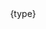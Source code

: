 <script context="module">
  import { fetchMetaData } from '$lib/load.js';
  const filename = 'prefersReducedMotion.json';
  export const load = fetchMetaData(filename);
</script>

<script>
  import Header from '$lib/Header.svelte';
  import APITable from '$lib/APITable.svelte';

  export let meta;

  const { name, description, type } = meta[0];
</script>

<Header name={'$' + name} {description} />

<div class="type">
  {type}
</div>

<!-- More documentation... -->
